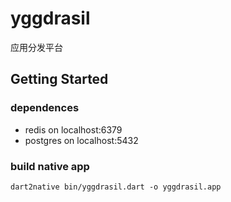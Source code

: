 # yggdrasil

应用分发平台

## Getting Started

### dependences

* redis on localhost:6379
* postgres on localhost:5432

### build native app

```
dart2native bin/yggdrasil.dart -o yggdrasil.app
```

